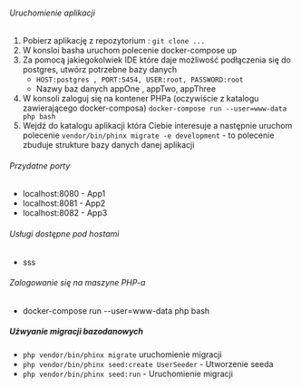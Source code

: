 ###### Uruchomienie aplikacji
1. Pobierz aplikację z repozytorium : `git clone ...`
2. W konsloi basha uruchom polecenie docker-compose up
3. Za pomocą jakiegokolwiek IDE które daje możliwość podłączenia się do postgres, utwórz potrzebne bazy danych
    * `HOST:postgres , PORT:5454, USER:root, PASSWORD:root`
    * Nazwy baz danych appOne , appTwo, appThree
4. W konsoli zaloguj się na kontener PHPa (oczywiście z katalogu zawierającego docker-composa)
   `docker-compose run --user=www-data php bash`
5. Wejdź do katalogu aplikacji która Ciebie interesuje a następnie uruchom polecenie
   `vendor/bin/phinx migrate -e development` - to polecenie zbuduje strukture bazy danych danej aplikacji
   
###### Przydatne porty 

- localhost:8080 - App1
- localhost:8081 - App2
- localhost:8082 - App3

###### Usługi dostępne pod hostami 
- sss

###### Zalogowanie się na maszyne PHP-a
- docker-compose run --user=www-data php bash

##### Użwyanie migracji bazodanowych
- `php vendor/bin/phinx migrate` uruchomienie migracji
- `php vendor/bin/phinx seed:create UserSeeder` - Utworzenie seeda
- `php vendor/bin/phinx seed:run` - Uruchomienie migracji






